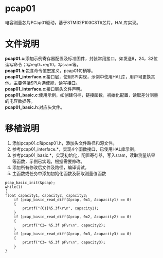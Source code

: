 # pcap01
电容测量芯片PCap01驱动，基于STM32F103C8T6芯片，HAL库实现。
# 文件说明
**pcap01.c**:添加示例寄存器配置及标准固件，封装常用接口，如发送8，24，32位读写命令；写reg0~reg10，写sram等。  
**pcap01.h**:包含命令值宏定义，pcap01句柄等。  
**pcap01_interface.c**:接口层，使用SPI实现，示例中使用HAL库，用户可更换其他。主要包括SPI片选使能，读写接口。  
**pcap01_interface.c**:接口层头文件声明。  
**pcap01_basic.c**:使用示例，如创建句柄，链接函数，初始化配置，读取差分测量的电容数据等。  
**pcap01_basic.h**:对应头文件。  
# 移植说明
1. 添加pcap01.c和pcap01.h，添加头文件路径和源文件。
2. 参考pcap01_interface.*，实现4个函数接口，已使用HAL库示例。
3. 参考pcap01_basic.*，实现初始化，配置寄存器，写入sram，读取测量结果等函数，示例已实现，根据需要修改。
4. 添加所有修改后文件及路径，编译调试。
5. 主函数或任务中添加初始化函数及获取测量值函数
~~~
pcap_basic_init(&pcap);
while(1)
{
float capacity1, capacity2, capacity3;
    if (pcap_basic_read_diff(&pcap, 0x1, &capacity1) == 0)
    {
        printf("{C1}%5.3f\r\n", capacity1);
    }
    if (pcap_basic_read_diff(&pcap, 0x2, &capacity2) == 0)
    {
        printf("C2= %5.3f pF\r\n", capacity2);
    }
    if (pcap_basic_read_diff(&pcap, 0x3, &capacity3) == 0)
    {
        printf("C3= %5.3f pF\r\n", capacity3);
    }
}
~~~
